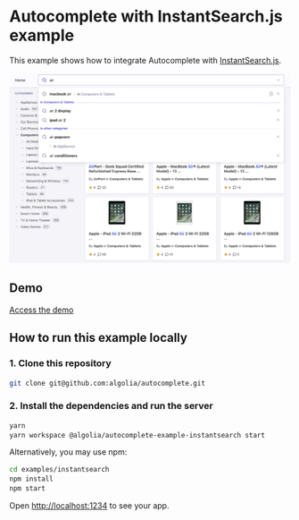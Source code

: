 # Autocomplete with InstantSearch.js example

This example shows how to integrate Autocomplete with [InstantSearch.js](https://github.com/algolia/instantsearch.js/).

<p align="center"><img src="capture.png?raw=true" alt="A capture of the Autocomplete with InstantSearch.js demo" /></p>

## Demo

[Access the demo](https://codesandbox.io/s/github/algolia/autocomplete/tree/master/examples/instantsearch)

## How to run this example locally

### 1. Clone this repository

```sh
git clone git@github.com:algolia/autocomplete.git
```

### 2. Install the dependencies and run the server

```sh
yarn
yarn workspace @algolia/autocomplete-example-instantsearch start
```

Alternatively, you may use npm:

```sh
cd examples/instantsearch
npm install
npm start
```

Open <http://localhost:1234> to see your app.